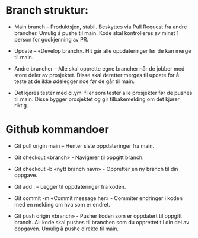 # Branch struktur:

- Main branch – Produktsjon, stabil. Beskyttes via Pull Request fra andre brancher. Umulig å pushe til main. Kode skal kontrolleres av minst 1 person for     godkjenning av PR.

- Update – «Develop branch». Hit går alle oppdateringer før de kan merge til main.

- Andre brancher – Alle skal opprette egne brancher når de jobber med store deler av prosjektet. Disse skal deretter merges til update for å teste at de ikke ødelegger noe før de går til main.

- Det kjøres tester med ci.yml filer som tester alle prosjekter før de pushes til main. Disse bygger prosjektet og gir tilbakemelding om det kjører riktig.


# Github kommandoer

- Git pull origin main – Henter siste oppdateringer fra main.

- Git checkout «branch» - Navigerer til oppgitt branch.

- Git checkout -b «nytt branch navn» - Oppretter en ny branch til din oppgave.

- Git add . – Legger til oppdateringer fra koden.

- Git commit -m «Commit message her» - Commiter endringer i koden med en melding om hva som er endret.

- Git push origin «branch» - Pusher koden som er oppdatert til oppgitt branch. All kode skal pushes til branchen som du opprettet til din del av oppgaven. Umulig å pushe direkte til main. 
